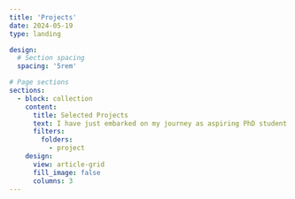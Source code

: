 ```yaml
---
title: 'Projects'
date: 2024-05-19
type: landing

design:
  # Section spacing
  spacing: '5rem'

# Page sections
sections:
  - block: collection
    content:
      title: Selected Projects
      text: I have just embarked on my journey as aspiring PhD student. Here are some of the projects that I have worked on
      filters:
        folders:
          - project
    design:
      view: article-grid
      fill_image: false
      columns: 3
---
```

